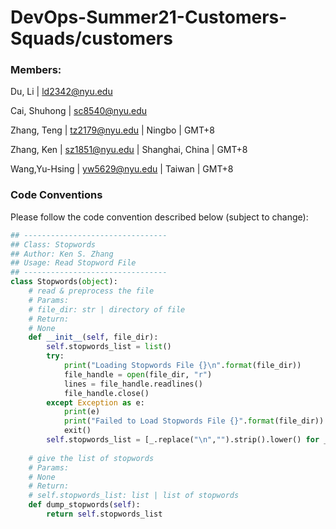 # DevOps-Summer21-Customers-Squads/customers

### Members: 

Du, Li | ld2342@nyu.edu

Cai, Shuhong |  sc8540@nyu.edu

Zhang, Teng |  tz2179@nyu.edu | Ningbo | GMT+8 

Zhang, Ken | sz1851@nyu.edu | Shanghai, China | GMT+8 

Wang,Yu-Hsing | yw5629@nyu.edu | Taiwan | GMT+8 



### Code Conventions

Please follow the code convention described below (subject to change):

```python
## --------------------------------
## Class: Stopwords
## Author: Ken S. Zhang
## Usage: Read Stopword File
## --------------------------------
class Stopwords(object):
  	# read & preprocess the file
    # Params:
  	# file_dir: str | directory of file
    # Return:
    # None
    def __init__(self, file_dir):
        self.stopwords_list = list()
        try:
            print("Loading Stopwords File {}\n".format(file_dir))
            file_handle = open(file_dir, "r")
            lines = file_handle.readlines()
            file_handle.close()
        except Exception as e:
            print(e)
            print("Failed to Load Stopwords File {}".format(file_dir))
            exit()
        self.stopwords_list = [_.replace("\n","").strip().lower() for _ in lines]
		
    # give the list of stopwords
    # Params:
  	# None
    # Return:
    # self.stopwords_list: list | list of stopwords
    def dump_stopwords(self):
        return self.stopwords_list

```



